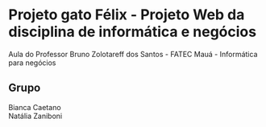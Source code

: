 # Projeto gato Félix - Projeto Web da disciplina de informática e negócios <br>
Aula do Professor Bruno Zolotareff dos Santos - FATEC Mauá - Informática para negócios 

## Grupo <br>
Bianca Caetano <br>
Natália Zaniboni <br>
